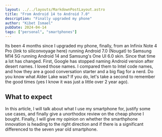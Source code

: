 ```yaml
---
layout: ../../layouts/MarkdownPostLayout.astro
title: "From Android 14 to Android 7.0"
description: "Finally upgraded my phone"
author: "Kibet Ismael"
pubDate: 2024-04-14
tags: ["personal", "smartphones"]
---
```


Its been 4 months since I upgraded my phone, finally, from an Infinix Note 4 Pro {link to siliconvoyage here} running Android 7.0 (Nougat) to Samsung M14 5G running Android 14 and Samsung's One UI 6.0 skin. Since that time a lot has changed. First, Google has stopped naming Android version after desert names. I loved those names. I compared them to Intel code names, and how they are a good conversation starter and a big flag for a nerd. Do you know what Alder Lake was? If you do, let's take a second to remember the good times (yes I know it was just a little over 2 year ago).

## What to expect
In this article, I will talk about what I use my smartphone for, justify some use cases, and finally give a unorthodox review on the cheap phone I bought. Finally, I will give my opinion on whether the smarthphone innovation is heading to the right direction and if there is a significant differenced to the seven year old smartphone.
